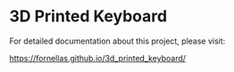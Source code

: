 # 3D Printed Keyboard

For detailed documentation about this project, please visit:

https://fornellas.github.io/3d_printed_keyboard/
